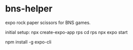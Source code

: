 # bns-helper
expo rock paper scissors for BNS games.

initial setup:
npx create-expo-app rps
cd rps
npx expo start

npm install -g expo-cli